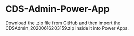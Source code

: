 # CDS-Admin-Power-App

Download the .zip file from GitHub and then import the CDSAdmin_20200616203159.zip inside it into Power Apps.
